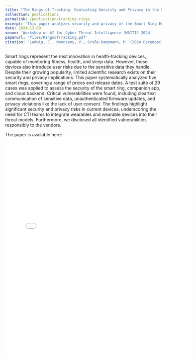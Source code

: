 ```yaml
---
title: "The Rings of Tracking: Evaluating Security and Privacy in the Smart Ring Ecosystem"
collection: publications
permalink: /publication/tracking-rings
excerpt: 'This paper analyzes security and privacy of the Smart Ring Ecosystem'
date: 2024-12-09
venue: 'Workshop on AI for Cyber Threat Intelligence (WAITI) 2024'
paperurl: 'files/RingsofTracking.pdf'
citation: 'Ludwig, J., Moonsamy, V., Große-Kampmann, M. (2024 December). The Rings of Tracking: Evaluating Security and Privacy in the Smart Ring Ecosystem. In Proceedings of the Workshop on AI for Cyber Threat Intelligence (WAITI) 2024 - co-located with ACSAC 2024'
---
```


Smart rings represent the next innovation in health-tracking devices, capable of monitoring fitness, health, and sleep data. However, these devices also introduce user risks due to the sensitive data they handle. Despite their growing popularity, limited scientific research exists on their security and privacy implications. This paper systematically analyzed five smart rings, covering a range of prices and release dates. A test suite of 29 cases was applied to assess the security of the smart ring, companion app, and cloud backend. Critical vulnerabilities were found, including cleartext communication of sensitive data, unauthenticated firmware updates, and privacy violations like the lack of user consent. The findings highlight significant security and privacy risks in current devices, underscoring the need for CTI teams to integrate wearables and wearable devices into their threat models. Furthermore, we disclosed all identified vulnerabilities responsibly to the vendors.

The paper is available here:
<embed src="{{site.baseurl }}/files/RingsofTracking.pdf" width="600" height="700" type='application/pdf'> 